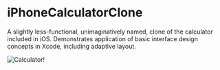 # iPhoneCalculatorClone
A slightly less-functional, unimaginatively named, clone of the calculator included in iOS.  Demonstrates application of basic interface design concepts in Xcode, including adaptive layout.

![Calculator!](https://cloud.githubusercontent.com/assets/4613112/22032963/35dccf5c-dcac-11e6-834b-b0097b943f72.png)

